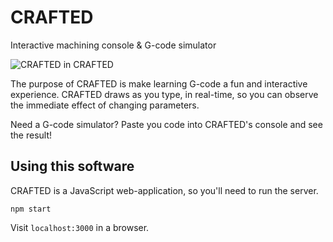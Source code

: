 # CRAFTED
Interactive machining console & G-code simulator

![CRAFTED in CRAFTED](/docs/crafted-screenshot-2018-08-16#3.png)

The purpose of CRAFTED is make learning G-code a fun and interactive experience. CRAFTED draws as you type, in real-time, so you can observe the immediate effect of changing parameters.

Need a G-code simulator? Paste you code into CRAFTED's console and see the result!

## Using this software

CRAFTED is a JavaScript web-application, so you'll need to run the server.

`npm start`

Visit `localhost:3000` in a browser.
